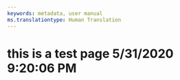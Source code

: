 ```yaml
---
keywords: metadata, user manual
ms.translationtype: Human Translation
---
```

# this is a test page 5/31/2020 9:20:06 PM